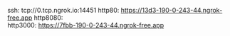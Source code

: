 ssh: tcp://0.tcp.ngrok.io:14451 
http80: https://13d3-190-0-243-44.ngrok-free.app 
http8080:  
http3000: https://7fbb-190-0-243-44.ngrok-free.app 
